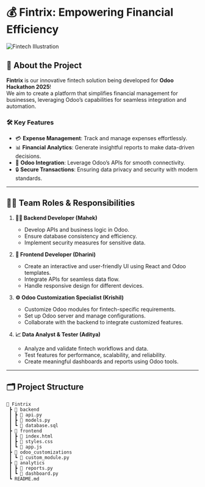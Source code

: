 # 💰 **Fintrix: Empowering Financial Efficiency**
![Fintech Illustration](https://via.placeholder.com/800x400.png?text=Empowering+Financial+Efficiency)

## 🌟 **About the Project**
**Fintrix** is our innovative fintech solution being developed for **Odoo Hackathon 2025**!  
We aim to create a platform that simplifies financial management for businesses, leveraging Odoo’s capabilities for seamless integration and automation.

### 🛠 **Key Features**
- 💳 **Expense Management**: Track and manage expenses effortlessly.
- 📊 **Financial Analytics**: Generate insightful reports to make data-driven decisions.
- 🔗 **Odoo Integration**: Leverage Odoo’s APIs for smooth connectivity.
- 🔒 **Secure Transactions**: Ensuring data privacy and security with modern standards.

---

## 👨‍💻 **Team Roles & Responsibilities**

1. **👩‍💻 Backend Developer (Mahek)**
   - Develop APIs and business logic in Odoo.
   - Ensure database consistency and efficiency.
   - Implement security measures for sensitive data.

2. **🎨 Frontend Developer (Dharini)**
   - Create an interactive and user-friendly UI using React and Odoo templates.
   - Integrate APIs for seamless data flow.
   - Handle responsive design for different devices.

3. **⚙️ Odoo Customization Specialist (Krishil)**
   - Customize Odoo modules for fintech-specific requirements.
   - Set up Odoo server and manage configurations.
   - Collaborate with the backend to integrate customized features.

4. **📈 Data Analyst & Tester (Aditya)**
   - Analyze and validate fintech workflows and data.
   - Test features for performance, scalability, and reliability.
   - Create meaningful dashboards and reports using Odoo tools.

---

## 🗂 **Project Structure**
```plaintext
📂 Fintrix  
 ┣ 📂 backend  
 ┃ ┣ 📜 api.py  
 ┃ ┣ 📜 models.py  
 ┃ ┗ 📜 database.sql  
 ┣ 📂 frontend  
 ┃ ┣ 📜 index.html  
 ┃ ┣ 📜 styles.css  
 ┃ ┗ 📜 app.js  
 ┣ 📂 odoo_customizations  
 ┃ ┗ 📜 custom_module.py  
 ┣ 📂 analytics  
 ┃ ┣ 📜 reports.py  
 ┃ ┗ 📜 dashboard.py  
 ┗ README.md  
